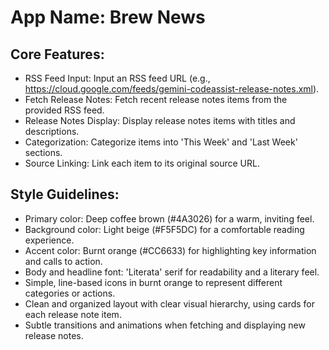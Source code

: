 # **App Name**: Brew News

## Core Features:

- RSS Feed Input: Input an RSS feed URL (e.g., https://cloud.google.com/feeds/gemini-codeassist-release-notes.xml).
- Fetch Release Notes: Fetch recent release notes items from the provided RSS feed.
- Release Notes Display: Display release notes items with titles and descriptions.
- Categorization: Categorize items into 'This Week' and 'Last Week' sections.
- Source Linking: Link each item to its original source URL.

## Style Guidelines:

- Primary color: Deep coffee brown (#4A3026) for a warm, inviting feel.
- Background color: Light beige (#F5F5DC) for a comfortable reading experience.
- Accent color: Burnt orange (#CC6633) for highlighting key information and calls to action.
- Body and headline font: 'Literata' serif for readability and a literary feel.
- Simple, line-based icons in burnt orange to represent different categories or actions.
- Clean and organized layout with clear visual hierarchy, using cards for each release note item.
- Subtle transitions and animations when fetching and displaying new release notes.